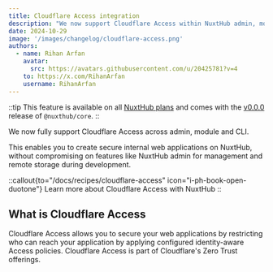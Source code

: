 ```yaml
---
title: Cloudflare Access integration
description: "We now support Cloudflare Access within NuxtHub admin, module and CLI"
date: 2024-10-29
image: '/images/changelog/cloudflare-access.png'
authors:
  - name: Rihan Arfan
    avatar:
      src: https://avatars.githubusercontent.com/u/20425781?v=4
    to: https://x.com/RihanArfan
    username: RihanArfan
---
```


::tip
This feature is available on all [NuxtHub plans](/pricing) and comes with the [v0.0.0](https://github.com/nuxt-hub/core/releases/tag/v0.0.0) release of `@nuxthub/core`.
::

We now fully support Cloudflare Access across admin, module and CLI.

This enables you to create secure internal web applications on NuxtHub, without compromising on features like NuxtHub admin for management and remote storage during development.

::callout{to="/docs/recipes/cloudflare-access" icon="i-ph-book-open-duotone"}
Learn more about Cloudflare Access with NuxtHub
::

## What is Cloudflare Access

Cloudflare Access allows you to secure your web applications by restricting who can reach your application by applying configured identity-aware Access policies. Cloudflare Access is part of Cloudflare's Zero Trust offerings.
